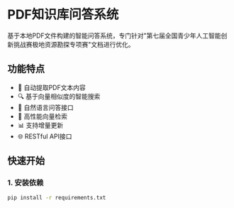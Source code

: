 # PDF知识库问答系统

基于本地PDF文件构建的智能问答系统，专门针对"第七届全国青少年人工智能创新挑战赛极地资源勘探专项赛"文档进行优化。

## 功能特点

- 📄 自动提取PDF文本内容
- 🔍 基于向量相似度的智能搜索
- 💬 自然语言问答接口
- 🚀 高性能向量检索
- 📊 支持增量更新
- 🌐 RESTful API接口

## 快速开始

### 1. 安装依赖

```bash
pip install -r requirements.txt